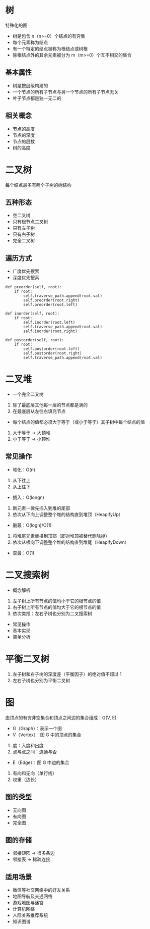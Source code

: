 # 树

特殊化的图

- 树是包含 n（n>=0）个结点的有穷集
- 每个元素称为结点
- 有一个特定的结点被称为根结点或树根
- 除根结点外的其余元素被分为 m（m>=0）个互不相交的集合

## 基本属性

- 树是按层级构建的
- 一个节点的所有子节点与另一个节点的所有子节点无关
- 叶子节点都是独一无二的

## 相关概念

- 节点的高度
- 节点的深度
- 节点的层数
- 树的高度

# 二叉树

每个结点最多有两个子树的树结构

## 五种形态

- 空二叉树
- 只有根节点二叉树
- 只有左子树
- 只有右子树
- 完全二叉树

## 遍历方式

- 广度优先搜索
- 深度优先搜索

```
def preorder(self, root):
    if root:
        self.traverse_path.append(root.val)
        self.preorder(root.right)
        self.preorder(root.left)

def inorder(self, root):
    if root:
        self.inorder(root.left)
        self.traverse_path.append(root.val)
        self.inorder(root.right)

def postorder(self, root):
    if root:
        self.postorder(root.left)
        self.postorder(root.right)
        self.traverse_path.append(root.val)
```



# 二叉堆

- 一个完全二叉树

1. 除了最底层其他每一层的节点都是满的
2. 在最底层从左往右填充节点

- 每个结点的值都必须大于等于（或小于等于）其子树中每个结点的值

1. 大于等于 -> 大顶堆
2. 小于等于 -> 小顶堆

## 常见操作

- 堆化：O(n)

1. 从下往上
2. 从上往下

- 插入：O(longn)

1. 新元素一律先插入到堆的尾部
2. 依次从下向上调整整个堆的结构直到堆顶（HeapifyUp）

- 删最：O(logn)/O(1)

1. 将堆尾元素替换到顶部（即对堆顶被替代删除掉）
2. 依次从根向下调整整个堆的结构直到堆尾（HeapifyDown）

- 查最：O(1)



# 二叉搜索树

- 概念解析

1. 左子树上所有节点的值均小于它的根节点的值
2. 右子树上所有节点的值均大于它的根节点的值
3. 依次类推：左右子树也分别为二叉搜索树

- 常见操作
- 基本实现
- 简单分析



# 平衡二叉树

1. 左子树和右子树的深度差（平衡因子）的绝对值不超过 1
2. 左右子树也分别为平衡二叉树



# 图

由顶点的有穷非空集合和顶点之间边的集合组成：G(V, E)

- G（Graph）：表示一个图
- V（Vertex）：图 G 中的顶点的集合

1. 度：入度和出度
2. 点与点之间：连通与否

- E（Edge）：图 G 中边的集合

1. 有向和无向（单行线）
2. 权重（边长）

## 图的类型

- 无向图
- 有向图
- 完全图

## 图的存储

- 邻接矩阵 -> 很多条边
- 邻接表 -> 稀疏连接

## 适用场景

- 微信等社交网络中的好友关系
- 地图导航及交通网络
- 游戏地图与迷宫
- 计算机网络
- 人际关系推荐系统
- 知识图谱